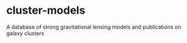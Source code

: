 # cluster-models
A database of strong gravitational lensing models and publications on galaxy clusters
